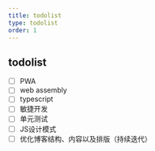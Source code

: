```yaml
---
title: todolist
type: todolist
order: 1
---
```


## todolist
- [ ] PWA
- [ ] web assembly
- [ ] typescript
- [ ] 敏捷开发
- [ ] 单元测试
- [ ] JS设计模式
- [ ] 优化博客结构、内容以及排版（持续迭代）
